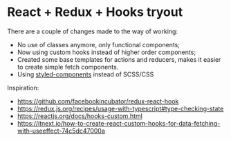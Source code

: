 # React + Redux + Hooks tryout
There are a couple of changes made to the way of working:
- No use of classes anymore, only functional components;
- Now using custom hooks instead of higher order components;
- Created some base templates for actions and reducers, makes it easier to create simple fetch components.
- Using [styled-components](https://www.styled-components.com) instead of SCSS/CSS

Inspiration:
- https://github.com/facebookincubator/redux-react-hook
- https://redux.js.org/recipes/usage-with-typescript#type-checking-state
- https://reactjs.org/docs/hooks-custom.html
- https://itnext.io/how-to-create-react-custom-hooks-for-data-fetching-with-useeffect-74c5dc47000a